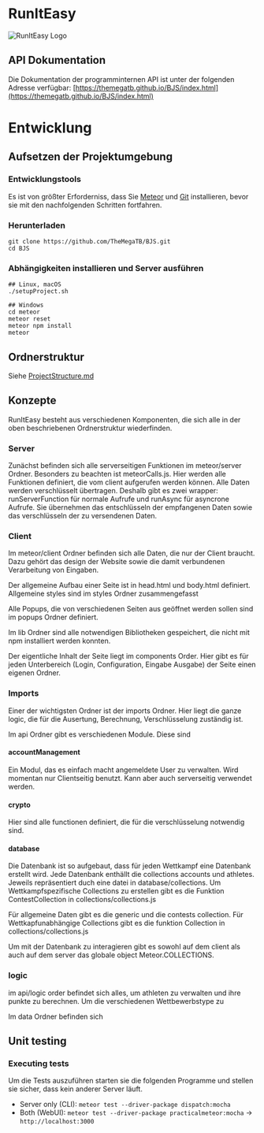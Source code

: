 # RunItEasy

![RunItEasy Logo](https://raw.githubusercontent.com/TheMegaTB/BJS/master/meteor/public/icons/Logo512.png)

## API Dokumentation
Die Dokumentation der programminternen API ist unter der folgenden Adresse verfügbar:
[https://themegatb.github.io/BJS/index.html](https://themegatb.github.io/BJS/index.html)

# Entwicklung

## Aufsetzen der Projektumgebung
### Entwicklungstools
Es ist von größter Erforderniss, dass Sie [Meteor](https://www.meteor.com/install) und [Git](https://git-scm.com/downloads) installieren, bevor sie mit den nachfolgenden Schritten
fortfahren.

### Herunterladen
```
git clone https://github.com/TheMegaTB/BJS.git
cd BJS
```

### Abhängigkeiten installieren und Server ausführen
```
## Linux, macOS
./setupProject.sh

## Windows
cd meteor
meteor reset
meteor npm install
meteor
```

## Ordnerstruktur
Siehe [ProjectStructure.md](https://github.com/TheMegaTB/BJS/blob/master/ProjectStructure.md)

## Konzepte

RunItEasy besteht aus verschiedenen Komponenten, die sich alle in der oben beschriebenen Ordnerstruktur wiederfinden.

### Server

Zunächst befinden sich alle serverseitigen Funktionen im meteor/server Ordner. Besonders zu beachten ist meteorCalls.js.
 Hier werden alle Funktionen definiert, die vom client aufgerufen werden können. Alle Daten werden verschlüsselt übertragen.
 Deshalb gibt es zwei wrapper: runServerFunction für normale Aufrufe und runAsync für asyncrone Aufrufe. Sie übernehmen das entschlüsseln
 der empfangenen Daten sowie das verschlüsseln der zu versendenen Daten.  

### Client

Im meteor/client Ordner befinden sich alle Daten, die nur der Client braucht. Dazu gehört das design der Website sowie die
damit verbundenen Verarbeitung von Eingaben.

Der allgemeine Aufbau einer Seite ist in head.html und body.html definiert. 
Allgemeine styles sind im styles Ordner zusammengefasst

Alle Popups, die von verschiedenen Seiten aus geöffnet werden sollen sind
im popups Ordner definiert.

Im lib Ordner sind alle notwendigen Bibliotheken gespeichert, die nicht mit npm installiert werden
konnten.

Der eigentliche Inhalt der Seite liegt im components Order. Hier gibt es für jeden Unterbereich (Login, Configuration, Eingabe Ausgabe) der Seite
  einen eigenen Ordner.
  
### Imports

Einer der wichtigsten Ordner ist der imports Ordner. Hier liegt die ganze logic, die für die Ausertung, Berechnung, Verschlüsselung zuständig ist.
  
Im api Ordner gibt es verschiedenen Module. Diese sind
   
#### accountManagement
Ein Modul, das es einfach macht angemeldete User zu verwalten. Wird momentan nur Clientseitig benutzt.
  Kann aber auch serverseitig verwendet werden.
#### crypto
Hier sind alle functionen definiert, die für die verschlüsselung notwendig sind.
#### database
 Die Datenbank ist so aufgebaut, dass für jeden Wettkampf eine Datenbank erstellt wird. Jede Datenbank enthällt die collections
 accounts und athletes. Jeweils repräsentiert duch eine datei in database/collections. Um Wettkampfspezifische Collections zu erstellen gibt es die Funktion
  ContestCollection in collections/collections.js 
  
 Für allgemeine Daten gibt es die generic und die contests collection. Für Wettkapfunabhängige Collections gibt es die funktion Collection in collections/collections.js
  
 
 Um mit der Datenbank zu interagieren gibt es sowohl auf dem client als auch auf dem server das globale object Meteor.COLLECTIONS.

### logic

im api/logic order befindet sich alles, um athleten zu verwalten und ihre punkte zu berechnen. Um die verschiedenen Wettbewerbstype zu 
  
Im data Ordner befinden sich 


## Unit testing
### Executing tests
Um die Tests auszuführen starten sie die folgenden Programme und stellen sie sicher, dass kein anderer Server läuft.
* Server only (CLI):    `meteor test --driver-package dispatch:mocha`
* Both (WebUI):         `meteor test --driver-package practicalmeteor:mocha` -> `http://localhost:3000`
